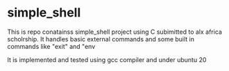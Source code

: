 # simple_shell
This is repo conatainss simple_shell project using C subimitted to alx africa scholrship.
It handles basic external commands and some built in commands like "exit" and "env

It is implemented and tested using gcc compiler and under ubuntu 20
